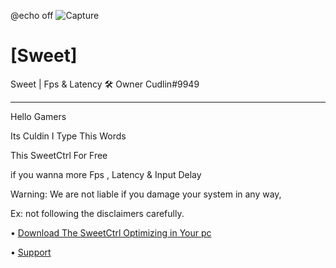 @echo off
![Capture](https://user-images.githubusercontent.com/104656809/183545915-059a152b-006e-4d61-a629-d7e72a491e84.PNG)
# [Sweet]
Sweet | Fps &amp; Latency 🛠                                                                                                                        Owner Cudlin#9949
---------------------------- -
Hello Gamers

Its Culdin I Type This Words 

This SweetCtrl For Free

if you wanna more Fps , Latency & Input Delay

Warning: 
We are not liable if you damage your system in any way,

Ex: not following the disclaimers carefully.

• [Download The SweetCtrl Optimizing in Your pc](https://github.com/Cudlin/SweetCtrl/releases/latest/download/SweetCtrl.bat)

• [Support](https://discord.gg/rYxw4Fxsrb)
